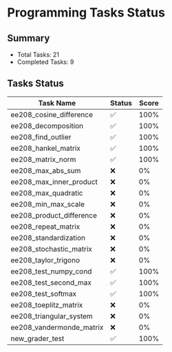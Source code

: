 # Programming Tasks Status

## Summary
- Total Tasks: 21
- Completed Tasks: 9
## Tasks Status

| Task Name | Status | Score |
|-----------|--------|-------|
| ee208_​cosine_​difference | ✅ | 100% |
| ee208_​decomposition | ✅ | 100% |
| ee208_​find_​outlier | ✅ | 100% |
| ee208_​hankel_​matrix | ✅ | 100% |
| ee208_​matrix_​norm | ✅ | 100% |
| ee208_​max_​abs_​sum | ❌ | 0% |
| ee208_​max_​inner_​product | ❌ | 0% |
| ee208_​max_​quadratic | ❌ | 0% |
| ee208_​min_​max_​scale | ❌ | 0% |
| ee208_​product_​difference | ❌ | 0% |
| ee208_​repeat_​matrix | ❌ | 0% |
| ee208_​standardization | ❌ | 0% |
| ee208_​stochastic_​matrix | ❌ | 0% |
| ee208_​taylor_​trigono | ❌ | 0% |
| ee208_​test_​numpy_​cond | ✅ | 100% |
| ee208_​test_​second_​max | ✅ | 100% |
| ee208_​test_​softmax | ✅ | 100% |
| ee208_​toeplitz_​matrix | ❌ | 0% |
| ee208_​triangular_​system | ❌ | 0% |
| ee208_​vandermonde_​matrix | ❌ | 0% |
| new_​grader_​test | ✅ | 100% |
